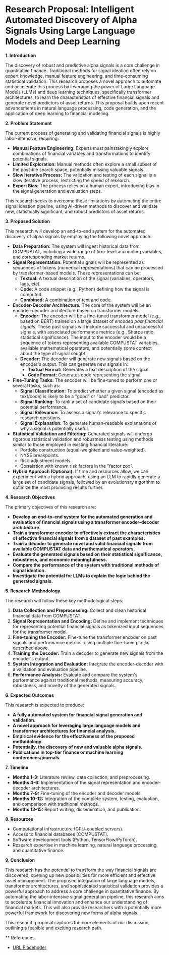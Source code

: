 
# Research Proposal: Intelligent Automated Discovery of Alpha Signals Using Large Language Models and Deep Learning

**1. Introduction**

The discovery of robust and predictive alpha signals is a core challenge in quantitative finance. Traditional methods for signal ideation often rely on expert knowledge, manual feature engineering, and time-consuming statistical validation. This research proposes a novel approach to automate and accelerate this process by leveraging the power of Large Language Models (LLMs) and deep learning techniques, specifically transformer architectures, to learn the characteristics of effective financial signals and generate novel predictors of asset returns. This proposal builds upon recent advancements in natural language processing, code generation, and the application of deep learning to financial modeling.

**2. Problem Statement**

The current process of generating and validating financial signals is highly labor-intensive, requiring:

*   **Manual Feature Engineering:** Experts must painstakingly explore combinations of financial variables and transformations to identify potential signals.
*   **Limited Exploration:** Manual methods often explore a small subset of the possible search space, potentially missing valuable signals.
*   **Slow Iterative Process:** The validation and testing of each signal is a slow iterative process, restricting the speed of research.
*   **Expert Bias:** The process relies on a human expert, introducing bias in the signal generation and evaluation steps.

This research seeks to overcome these limitations by automating the entire signal ideation pipeline, using AI-driven methods to discover and validate new, statistically significant, and robust predictors of asset returns.

**3. Proposed Solution**

This research will develop an end-to-end system for the automated discovery of alpha signals by employing the following novel approach:

*   **Data Preparation:** The system will ingest historical data from COMPUSTAT, including a wide range of firm-level accounting variables, and corresponding market returns.
*   **Signal Representation:** Potential signals will be represented as sequences of tokens (numerical representations) that can be processed by transformer-based models. These representations can be:
    *   **Textual:** A textual description of the signal (variables, operators, lags, etc).
    *   **Code:** A code snippet (e.g., Python) defining how the signal is computed.
    *   **Combined:** A combination of text and code.
*   **Encoder-Decoder Architecture:** The core of the system will be an encoder-decoder architecture based on transformer models:
    *   **Encoder:** The encoder will be a fine-tuned transformer model (e.g., based on BERT) trained on a large dataset of *encoded past financial signals*. These past signals will include successful and unsuccessful signals, with associated performance metrics (e.g., Sharpe ratio, statistical significance). The input to the encoder would be a sequence of tokens representing available COMPUSTAT variables, available mathematical operators, and potentially some context about the type of signal sought.
    *   **Decoder:** The decoder will generate new signals based on the encoder's output. This can generate new signals in:
        *   **Textual Format:** Generates a text description of the signal.
        *   **Code Format:** Generates code representing the signal.
*   **Fine-Tuning Tasks:** The encoder will be fine-tuned to perform one or several tasks, such as:
    *   **Signal Classification:** To predict whether a given signal (encoded as text/code) is likely to be a "good" or "bad" predictor.
    *   **Signal Ranking:** To rank a set of candidate signals based on their potential performance.
    *   **Signal Relevance:** To assess a signal's relevance to specific research questions.
    *   **Signal Explanation:** To generate human-readable explanations of why a signal is potentially useful.
*   **Statistical Validation and Filtering:** Generated signals will undergo rigorous statistical validation and robustness testing using methods similar to those employed in existing financial literature:
    *   Portfolio construction (equal-weighted and value-weighted).
    *   NYSE breakpoints.
    *   Risk-adjustment models.
    *   Correlation with known risk factors in the "factor zoo".
*   **Hybrid Approach (Optional):** If time and resources allow, we can experiment with a hybrid approach, using an LLM to rapidly generate a large set of candidate signals, followed by an evolutionary algorithm to optimize the most promising results further.

**4. Research Objectives**

The primary objectives of this research are:

*   **Develop an end-to-end system for the automated generation and evaluation of financial signals using a transformer encoder-decoder architecture.**
*   **Train a transformer encoder to effectively extract the characteristics of effective financial signals from a dataset of past examples.**
*   **Train a decoder to generate novel and valid financial signals from available COMPUSTAT data and mathematical operators.**
*   **Evaluate the generated signals based on their statistical significance, robustness, and economic meaningfulness.**
*   **Compare the performance of the system with traditional methods of signal ideation.**
*   **Investigate the potential for LLMs to explain the logic behind the generated signals.**

**5. Research Methodology**

The research will follow these key methodological steps:

1.  **Data Collection and Preprocessing:** Collect and clean historical financial data from COMPUSTAT.
2.  **Signal Representation and Encoding:** Define and implement techniques for representing potential financial signals as tokenized input sequences for the transformer model.
3.  **Fine-tuning the Encoder:** Fine-tune the transformer encoder on past signals and performance metrics, using multiple fine-tuning tasks described above.
4.  **Training the Decoder:** Train a decoder to generate new signals from the encoder's output.
5.  **System Integration and Evaluation:** Integrate the encoder-decoder with a validation and evaluation pipeline.
6.  **Performance Analysis:** Evaluate and compare the system's performance against traditional methods, measuring accuracy, robustness, and novelty of the generated signals.

**6. Expected Outcomes**

This research is expected to produce:

*   **A fully automated system for financial signal generation and validation.**
*   **A novel approach for leveraging large language models and transformer architectures for financial analysis.**
*   **Empirical evidence for the effectiveness of the proposed methodology.**
*   **Potentially, the discovery of new and valuable alpha signals.**
*   **Publications in top-tier finance or machine learning conferences/journals.**

**7. Timeline**

*   **Months 1-3:** Literature review, data collection, and preprocessing.
*   **Months 4-6:** Implementation of the signal representation and encoder-decoder architectures.
*   **Months 7-9:** Fine-tuning of the encoder and decoder models.
*   **Months 10-12:** Integration of the complete system, testing, evaluation, and comparison with traditional methods.
*   **Months 13-15:** Report writing, dissemination, and publication.

**8. Resources**

*   Computational infrastructure (GPU-enabled servers).
*   Access to financial databases (COMPUSTAT).
*   Software development tools (Python, TensorFlow/PyTorch).
*   Research expertise in machine learning, natural language processing, and quantitative finance.

**9. Conclusion**

This research has the potential to transform the way financial signals are discovered, opening up new possibilities for more efficient and effective asset management. The proposed integration of large language models, transformer architectures, and sophisticated statistical validation provides a powerful approach to address a core challenge in quantitative finance. By automating the labor-intensive signal generation pipeline, this research aims to accelerate financial innovation and enhance our understanding of financial markets. This will also provide researchers with a potentially more powerful framework for discovering new forms of alpha signals.

This research proposal captures the core elements of our discussion, outlining a feasible and exciting research path.

** References

* [URL Placehoder](https://a.b.com)
